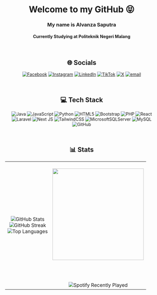 <h1 align="center">
Welcome to my GitHub 😝
</h1>

<div align="center">
  
  ### My name is Alvanza Saputra
  #### Currently Studying at Politeknik Negeri Malang
  
</div>

<br>

<div align="center">
  
  <h2>🌐 Socials</h2>
  
  [![Facebook](https://img.shields.io/badge/Facebook-%231877F2.svg?logo=Facebook&logoColor=white)](https://facebook.com/alvanza.saputra.9)
  [![Instagram](https://img.shields.io/badge/Instagram-%23E4405F.svg?logo=Instagram&logoColor=white)](https://instagram.com/alvnzzz_)
  [![LinkedIn](https://img.shields.io/badge/LinkedIn-%230077B5.svg?logo=linkedin&logoColor=white)](https://linkedin.com/in/alvnz)
  [![TikTok](https://img.shields.io/badge/TikTok-%23000000.svg?logo=TikTok&logoColor=white)](https://tiktok.com/@bukanalvan11)
  [![X](https://img.shields.io/badge/X-black.svg?logo=X&logoColor=white)](https://x.com/alvnzzz_)
  [![email](https://img.shields.io/badge/Email-D14836?logo=gmail&logoColor=white)](mailto:alvanzasaputra123734@gmail.com)
  
</div>

<br>

<div align="center">
  
  <h2>💻 Tech Stack</h2>
  
  ![Java](https://img.shields.io/badge/java-%23ED8B00.svg?style=for-the-badge&logo=openjdk&logoColor=white)
  ![JavaScript](https://img.shields.io/badge/javascript-%23323330.svg?style=for-the-badge&logo=javascript&logoColor=%23F7DF1E)
  ![Python](https://img.shields.io/badge/python-3670A0?style=for-the-badge&logo=python&logoColor=ffdd54)
  ![HTML5](https://img.shields.io/badge/html5-%23E34F26.svg?style=for-the-badge&logo=html5&logoColor=white)
  ![Bootstrap](https://img.shields.io/badge/bootstrap-%238511FA.svg?style=for-the-badge&logo=bootstrap&logoColor=white)
  ![PHP](https://img.shields.io/badge/php-%23777BB4.svg?style=for-the-badge&logo=php&logoColor=white)
  ![React](https://img.shields.io/badge/react-%2320232a.svg?style=for-the-badge&logo=react&logoColor=%2361DAFB)
  ![Laravel](https://img.shields.io/badge/laravel-%23FF2D20.svg?style=for-the-badge&logo=laravel&logoColor=white)
  ![Next JS](https://img.shields.io/badge/Next-black?style=for-the-badge&logo=next.js&logoColor=white)
  ![TailwindCSS](https://img.shields.io/badge/tailwindcss-%2338B2AC.svg?style=for-the-badge&logo=tailwind-css&logoColor=white)
  ![MicrosoftSQLServer](https://img.shields.io/badge/Microsoft%20SQL%20Server-CC2927?style=for-the-badge&logo=microsoft%20sql%20server&logoColor=white)
  ![MySQL](https://img.shields.io/badge/mysql-4479A1.svg?style=for-the-badge&logo=mysql&logoColor=white)
  ![GitHub](https://img.shields.io/badge/github-%23121011.svg?style=for-the-badge&logo=github&logoColor=white)
  
</div>  

<br>

<h2 align="center">📊 Stats</h2>

<table align="center">
  <tr align="center">
    <td>
      <img src="https://github-readme-stats.vercel.app/api?username=alvnz11&theme=apprentice&hide_border=false&include_all_commits=true&count_private=true" alt="GitHub Stats"/><br/>
      <img src="https://nirzak-streak-stats.vercel.app/?user=alvnz11&theme=apprentice&hide_border=false" alt="GitHub Streak"/><br/>
      <img src="https://github-readme-stats.vercel.app/api/top-langs/?username=alvnz11&theme=apprentice&hide_border=false&include_all_commits=true&count_private=true&layout=compact" alt="Top Languages"/>
    </td>
    <td align="center" valign="top">
      
  <br>
  
  <img src="https://media4.giphy.com/media/v1.Y2lkPTc5MGI3NjExdmRhbHV6bDMwbjlqb215anQyM2FwYW5ndms4eGJuaXN1dDU2OWNqOCZlcD12MV9pbnRlcm5hbF9naWZfYnlfaWQmY3Q9Zw/4no7ul3pa571e/giphy.gif" width="300"/>

  <br><br>

  <img src="https://spotify-recently-played-readme.vercel.app/api?user=31du7niofyemqdozhspzrwvu2dza" alt="Spotify Recently Played"/>
    </td>
  </tr>
</table>

<!-- Proudly created with GPRM ( https://gprm.itsvg.in ) -->
